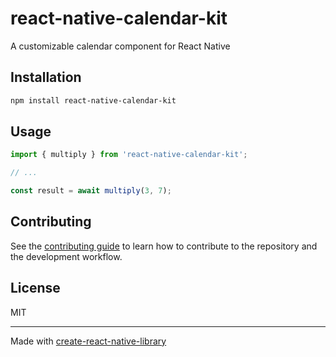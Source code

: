 # react-native-calendar-kit

A customizable calendar component for React Native

## Installation

```sh
npm install react-native-calendar-kit
```

## Usage


```js
import { multiply } from 'react-native-calendar-kit';

// ...

const result = await multiply(3, 7);
```


## Contributing

See the [contributing guide](CONTRIBUTING.md) to learn how to contribute to the repository and the development workflow.

## License

MIT

---

Made with [create-react-native-library](https://github.com/callstack/react-native-builder-bob)
